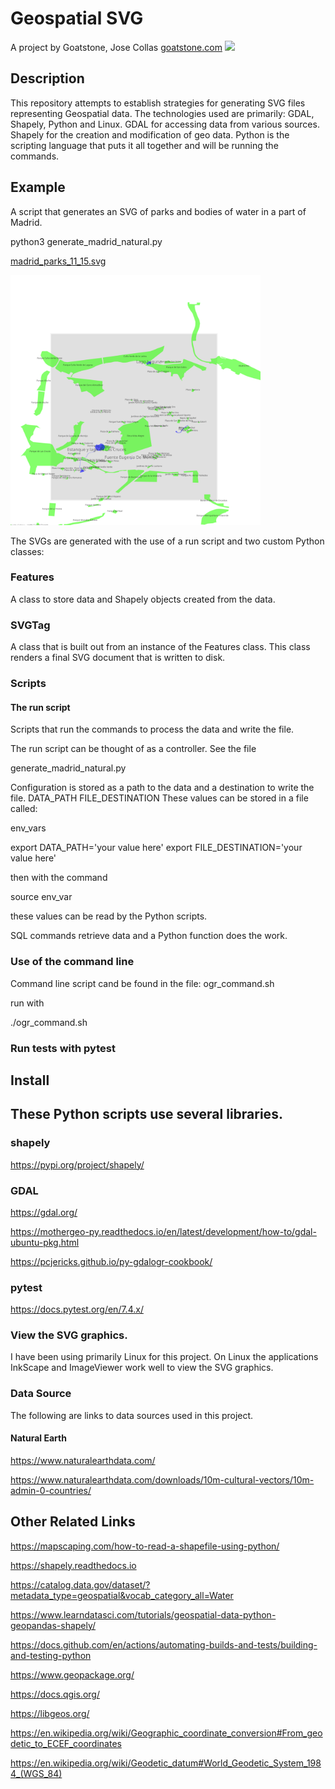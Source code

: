 # Geospatial SVG

A project by Goatstone, Jose Collas
[goatstone.com](https://goatstone.com)
<img src="https://goatstone.com/images/goat-head-5-25-2022.svg" width="100">

## Description

This repository attempts to establish strategies for generating SVG files representing Geospatial data.
The technologies used are primarily: GDAL, Shapely, Python and Linux. 
GDAL for accessing data from various sources. Shapely for the creation and modification of geo data.
Python is the scripting language that puts it all together and will be running the commands.

## Example

A script that generates an SVG of parks and bodies of water in a part of Madrid.

python3 generate_madrid_natural.py

[madrid_parks_11_15.svg](madrid_parks_11_15.svg)

<img src="svg_archive/madrid_parks_11_15.svg" width="400" />


The SVGs are generated with the use of a run script and two custom Python classes:

### Features
A class to store data and Shapely objects created from the data.

### SVGTag
A class that is built out from an instance of the Features class. This class renders a final SVG document that is written to disk.

### Scripts

#### The run script

Scripts that run the commands to process the data and write the file. 

The run script can be thought of as a controller. See the file

  generate_madrid_natural.py


Configuration is stored as a path to the data and a destination to write the file.
  DATA_PATH FILE_DESTINATION
  These values can be stored in a file called:

  env_vars

  export DATA_PATH='your value here'
  export FILE_DESTINATION='your value here'

  then with the command 
  
   source env_var

  these values can be read by the Python scripts.

SQL commands retrieve data and a Python function does the work.

### Use of the command line

Command line script cand be found in the file:  ogr_command.sh

run with

 ./ogr_command.sh


### Run tests with pytest

## Install

## These Python scripts use several libraries.

### shapely 

https://pypi.org/project/shapely/

###  GDAL

https://gdal.org/

https://mothergeo-py.readthedocs.io/en/latest/development/how-to/gdal-ubuntu-pkg.html

https://pcjericks.github.io/py-gdalogr-cookbook/

### pytest

https://docs.pytest.org/en/7.4.x/


### View the SVG graphics.

I have been using primarily Linux for this project. 
On Linux the applications InkScape and ImageViewer work well to view the SVG graphics.

### Data Source

The following are links to data sources used in this project.

#### Natural Earth

https://www.naturalearthdata.com/

https://www.naturalearthdata.com/downloads/10m-cultural-vectors/10m-admin-0-countries/


## Other Related Links

https://mapscaping.com/how-to-read-a-shapefile-using-python/

https://shapely.readthedocs.io

https://catalog.data.gov/dataset/?metadata_type=geospatial&vocab_category_all=Water

https://www.learndatasci.com/tutorials/geospatial-data-python-geopandas-shapely/

https://docs.github.com/en/actions/automating-builds-and-tests/building-and-testing-python

https://www.geopackage.org/

https://docs.qgis.org/

https://libgeos.org/

https://en.wikipedia.org/wiki/Geographic_coordinate_conversion#From_geodetic_to_ECEF_coordinates

https://en.wikipedia.org/wiki/Geodetic_datum#World_Geodetic_System_1984_(WGS_84)